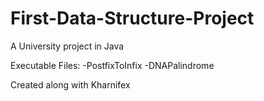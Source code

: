 # First-Data-Structure-Project
A University project in Java

Executable Files:
-PostfixToInfix
-DNAPalindrome

Created along with Kharnifex
